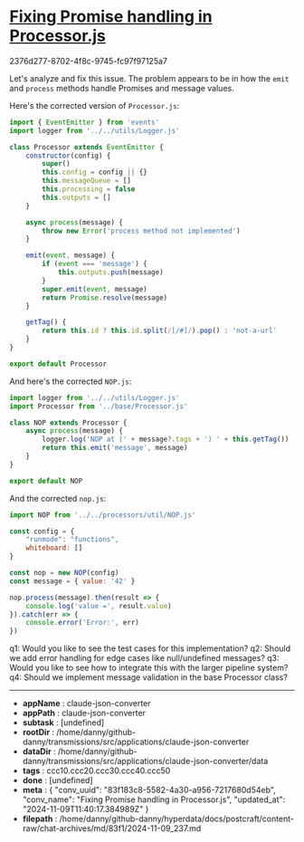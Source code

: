 # [Fixing Promise handling in Processor.js](https://claude.ai/chat/83f183c8-5582-4a30-a956-7217680d54eb)

2376d277-8702-4f8c-9745-fc97f97125a7

 Let's analyze and fix this issue. The problem appears to be in how the `emit` and `process` methods handle Promises and message values.

Here's the corrected version of `Processor.js`:

```javascript
import { EventEmitter } from 'events'
import logger from '../../utils/Logger.js'

class Processor extends EventEmitter {
    constructor(config) {
        super()
        this.config = config || {}
        this.messageQueue = []
        this.processing = false
        this.outputs = []
    }

    async process(message) {
        throw new Error('process method not implemented')
    }

    emit(event, message) {
        if (event === 'message') {
            this.outputs.push(message)
        }
        super.emit(event, message)
        return Promise.resolve(message)
    }

    getTag() {
        return this.id ? this.id.split(/[/#]/).pop() : 'not-a-url'
    }
}

export default Processor
```

And here's the corrected `NOP.js`:

```javascript
import logger from '../../utils/Logger.js'
import Processor from '../base/Processor.js'

class NOP extends Processor {
    async process(message) {
        logger.log('NOP at (' + message?.tags + ') ' + this.getTag())
        return this.emit('message', message)
    }
}

export default NOP
```

And the corrected `nop.js`:

```javascript
import NOP from '../../processors/util/NOP.js'

const config = {
    "runmode": "functions",
    whiteboard: []
}

const nop = new NOP(config)
const message = { value: '42' }

nop.process(message).then(result => {
    console.log('value =', result.value)
}).catch(err => {
    console.error('Error:', err)
})
```

q1: Would you like to see the test cases for this implementation?
q2: Should we add error handling for edge cases like null/undefined messages?
q3: Would you like to see how to integrate this with the larger pipeline system?
q4: Should we implement message validation in the base Processor class?

---

* **appName** : claude-json-converter
* **appPath** : claude-json-converter
* **subtask** : [undefined]
* **rootDir** : /home/danny/github-danny/transmissions/src/applications/claude-json-converter
* **dataDir** : /home/danny/github-danny/transmissions/src/applications/claude-json-converter/data
* **tags** : ccc10.ccc20.ccc30.ccc40.ccc50
* **done** : [undefined]
* **meta** : {
  "conv_uuid": "83f183c8-5582-4a30-a956-7217680d54eb",
  "conv_name": "Fixing Promise handling in Processor.js",
  "updated_at": "2024-11-09T11:40:17.384989Z"
}
* **filepath** : /home/danny/github-danny/hyperdata/docs/postcraft/content-raw/chat-archives/md/83f1/2024-11-09_237.md